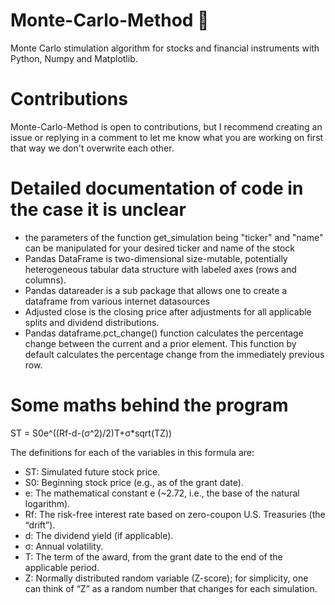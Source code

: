# Monte-Carlo-Method 🐍 
Monte Carlo stimulation algorithm for stocks and financial instruments with Python, Numpy and Matplotlib.

# Contributions
Monte-Carlo-Method is open to contributions, but I recommend creating an issue or replying in a comment to let me know what you are working on first that way we don't overwrite each other.

# Detailed documentation of code in the case it is unclear 
- the parameters of the function get_simulation being "ticker" and "name" can be manipulated for your desired ticker and name of the stock
- Pandas DataFrame is two-dimensional size-mutable, potentially heterogeneous tabular data structure with labeled axes (rows and columns). 
- Pandas datareader is a sub package that allows one to create a dataframe from various internet datasources
- Adjusted close is the closing price after adjustments for all applicable splits and dividend distributions.
- Pandas dataframe.pct_change() function calculates the percentage change between the current and a prior element. This function by default calculates the percentage change from the immediately previous row.


# Some maths behind the program

ST = S0e^((Rf-d-(σ^2)/2)T+σ*sqrt(TZ)) 

The definitions for each of the variables in this formula are:

- ST: Simulated future stock price.
- S0: Beginning stock price (e.g., as of the grant date).
- e: The mathematical constant e (~2.72, i.e., the base of the natural logarithm).
- Rf: The risk-free interest rate based on zero-coupon U.S. Treasuries (the “drift”).
- d: The dividend yield (if applicable).
- σ: Annual volatility.
- T: The term of the award, from the grant date to the end of the applicable period.
- Z: Normally distributed random variable (Z-score); for simplicity, one can think of “Z” as a random number that changes for each simulation.
